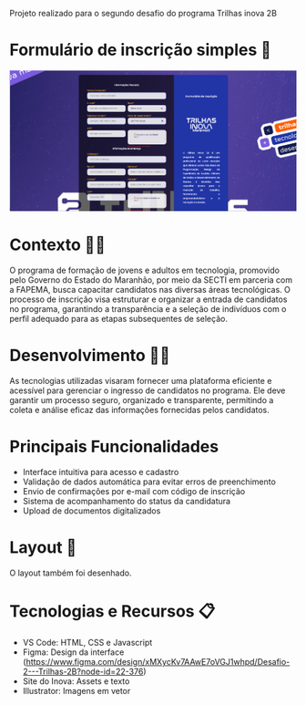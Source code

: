Projeto realizado para o segundo desafio do programa Trilhas inova 2B

# Formulário de inscrição simples 📝

![Captura de tela 2025-06-04](https://github.com/Devmmls/FrontProjectEJA/blob/main/SITE%20PRINCIPAL/cadastro/assets/formulario-img.png)

# Contexto ✍🏻

O programa de formação de jovens e adultos em tecnologia, promovido pelo Governo do
Estado do Maranhão, por meio da SECTI em parceria com a FAPEMA, busca capacitar
candidatos nas diversas áreas tecnológicas. O processo de inscrição visa estruturar e organizar a
entrada de candidatos no programa, garantindo a transparência e a seleção de indivíduos com o
perfil adequado para as etapas subsequentes de seleção.

# Desenvolvimento 👩‍💻

As tecnologias utilizadas visaram fornecer uma plataforma eficiente e acessível para gerenciar o ingresso de candidatos no
programa. Ele deve garantir um processo seguro, organizado e transparente, permitindo a coleta
e análise eficaz das informações fornecidas pelos candidatos.

# Principais Funcionalidades

- Interface intuitiva para acesso e cadastro
- Validação de dados automática para evitar erros de preenchimento
- Envio de confirmações por e-mail com código de inscrição
- Sistema de acompanhamento do status da candidatura
- Upload de documentos digitalizados

# Layout 🎨

O layout também foi desenhado.

# Tecnologias e Recursos 📋

- VS Code: HTML, CSS e Javascript
- Figma: Design da interface (https://www.figma.com/design/xMXycKv7AAwE7oVGJ1whpd/Desafio-2---Trilhas-2B?node-id=22-376)
- Site do Inova: Assets e texto
- Illustrator: Imagens em vetor
